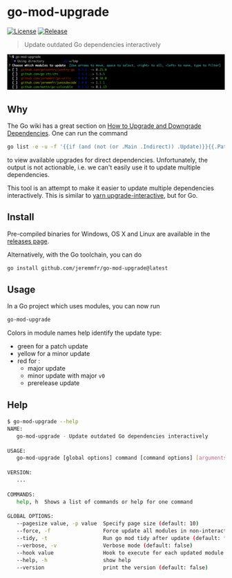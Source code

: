 # go-mod-upgrade

[![License](https://img.shields.io/github/license/jeremmfr/go-mod-upgrade)](/license)
[![Release](https://img.shields.io/github/v/release/jeremmfr/go-mod-upgrade.svg)](https://github.com/jeremmfr/go-mod-upgrade/releases/latest)

> Update outdated Go dependencies interactively

![Screenshot](screenshot.png)

## Why

The Go wiki has a great section on [How to Upgrade and Downgrade Dependencies](https://github.com/golang/go/wiki/Modules#how-to-upgrade-and-downgrade-dependencies).
One can run the command

```bash
go list -e -u -f '{{if (and (not (or .Main .Indirect)) .Update)}}{{.Path}}: {{.Version}} -> {{.Update.Version}}{{end}}' -m all 2> /dev/null
```

to view available upgrades for direct dependencies.
Unfortunately, the output is not actionable, i.e. we can't easily use it to update multiple dependencies.

This tool is an attempt to make it easier to update multiple dependencies interactively.
This is similar to [yarn upgrade-interactive](https://legacy.yarnpkg.com/en/docs/cli/upgrade-interactive/), but for Go.

## Install

Pre-compiled binaries for Windows, OS X and Linux are available in the [releases page](https://github.com/jeremmfr/go-mod-upgrade/releases).

Alternatively, with the Go toolchain, you can do

```bash
go install github.com/jeremmfr/go-mod-upgrade@latest
```

## Usage

In a Go project which uses modules, you can now run

```bash
go-mod-upgrade
```

Colors in module names help identify the update type:

* green for a patch update
* yellow for a minor update
* red for :
  * major update
  * minor update with major `v0`
  * prerelease update

## Help

```bash
$ go-mod-upgrade --help
NAME:
   go-mod-upgrade - Update outdated Go dependencies interactively

USAGE:
   go-mod-upgrade [global options] command [command options] [arguments...]

VERSION:
   ...

COMMANDS:
   help, h  Shows a list of commands or help for one command

GLOBAL OPTIONS:
   --pagesize value, -p value  Specify page size (default: 10)
   --force, -f                 Force update all modules in non-interactive mode (default: false)
   --tidy, -t                  Run go mod tidy after update (default: false)
   --verbose, -v               Verbose mode (default: false)
   --hook value                Hook to execute for each updated module
   --help, -h                  show help
   --version                   print the version (default: false)
```
